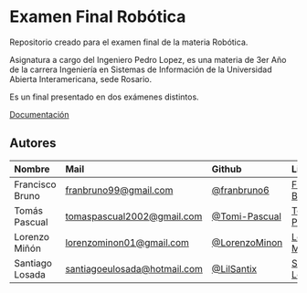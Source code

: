 # Examen Final Robótica

Repositorio creado para el examen final de la materia Robótica.

Asignatura a cargo del Ingeniero Pedro Lopez, es una materia de 3er Año de la carrera Ingeniería en Sistemas de Información de la Universidad Abierta Interamericana, sede Rosario.

Es un final presentado en dos exámenes distintos.

[Documentación](https://drive.google.com/drive/folders/1Jy2D5InrKkfJJJY1WmePktJfId_I-f7n?usp=sharing)

## Autores

| Nombre | Mail     | Github                | LinkedIn                |
| :-------- | :------- | :------------------------- | :------------------------- |
| Francisco Bruno | franbruno99@gmail.com | [@franbruno6](https://github.com/franbruno6) | [Francisco Bruno](https://www.linkedin.com/in/franciscobruno99/) |
| Tomás Pascual | tomaspascual2002@gmail.com | [@Tomi-Pascual](https://github.com/Tomi-Pascual) | [Tomás Pascual](https://www.linkedin.com/in/tomas-pascual-254754295/) |
| Lorenzo Miñón | lorenzominon01@gmail.com | [@LorenzoMinon](https://github.com/LorenzoMinon) | [Lorenzo Miñón](https://www.linkedin.com/in/lorenzominon/) |
| Santiago Losada | santiagoeulosada@hotmail.com | [@LilSantix](https://github.com/LILSantix) | [Santiago Losada](https://www.linkedin.com/in/santiago-losada-7a3971286/) |